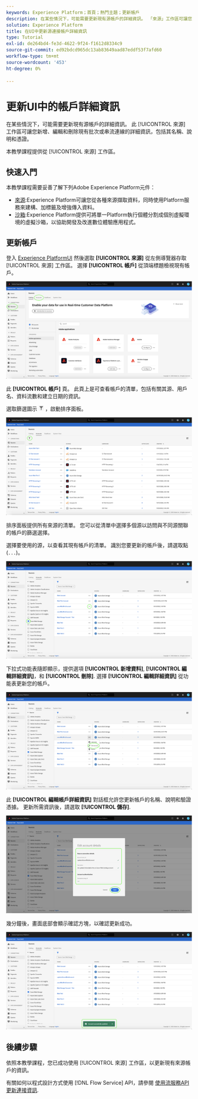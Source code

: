 ```yaml
---
keywords: Experience Platform；首頁；熱門主題；更新帳戶
description: 在某些情況下，可能需要更新現有源帳戶的詳細資訊。 「來源」工作區可讓您新增、編輯和刪除現有批次或串流連線的詳細資訊，包括其名稱、說明和憑證。
solution: Experience Platform
title: 在UI中更新源連接帳戶詳細資訊
type: Tutorial
exl-id: de264bd4-fe3d-4622-9f24-f1612d8334c9
source-git-commit: ed92bdcd965dc13ab83649aad87eddf53f7afd60
workflow-type: tm+mt
source-wordcount: '453'
ht-degree: 0%

---
```


# 更新UI中的帳戶詳細資訊

在某些情況下，可能需要更新現有源帳戶的詳細資訊。 此 [!UICONTROL 來源] 工作區可讓您新增、編輯和刪除現有批次或串流連線的詳細資訊，包括其名稱、說明和憑證。

本教學課程提供從 [!UICONTROL 來源] 工作區。

## 快速入門

本教學課程需要妥善了解下列Adobe Experience Platform元件：

- [來源](../../home.md):Experience Platform可讓您從各種來源擷取資料，同時使用Platform服務來建構、加標籤及增強傳入資料。
- [沙箱](../../../sandboxes/home.md):Experience Platform提供可將單一Platform執行個體分割成個別虛擬環境的虛擬沙箱，以協助開發及改進數位體驗應用程式。

## 更新帳戶

登入 [Experience PlatformUI](https://platform.adobe.com) 然後選取 **[!UICONTROL 來源]** 從左側導覽器存取 [!UICONTROL 來源] 工作區。 選擇 **[!UICONTROL 帳戶]** 從頂端標題檢視現有帳戶。

![目錄](../../images/tutorials/update/catalog.png)

此 **[!UICONTROL 帳戶]** 頁。 此頁上是可查看帳戶的清單，包括有關其源、用戶名、資料流數和建立日期的資訊。

選取篩選圖示 ![篩選](../../images/tutorials/update/filter.png) ，啟動排序面板。

![accounts-list](../../images/tutorials/update/accounts-list.png)

排序面板提供所有來源的清單。 您可以從清單中選擇多個源以訪問與不同源關聯的帳戶的篩選選擇。

選擇要使用的源，以查看其現有帳戶的清單。 識別您要更新的帳戶後，請選取點(`...`)。

![accounts-sort](../../images/tutorials/update/accounts-sort.png)

下拉式功能表隨即顯示，提供選項 **[!UICONTROL 新增資料]**, **[!UICONTROL 編輯詳細資訊]**，和 **[!UICONTROL 刪除]**. 選擇 **[!UICONTROL 編輯詳細資訊]** 從功能表更新您的帳戶。

![更新](../../images/tutorials/update/update.png)

此 **[!UICONTROL 編輯帳戶詳細資訊]** 對話框允許您更新帳戶的名稱、說明和驗證憑據。 更新所需資訊後，請選取 **[!UICONTROL 儲存]**.

![edit-account-details](../../images/tutorials/update/edit-account-details.png)

幾分鐘後，畫面底部會顯示確認方塊，以確認更新成功。

![更新確認](../../images/tutorials/update/update-confirmed.png)

## 後續步驟

依照本教學課程，您已成功使用 [!UICONTROL 來源] 工作區，以更新現有來源帳戶的資訊。

有關如何以程式設計方式使用 [!DNL Flow Service] API，請參閱 [使用流服務API更新連接資訊](../../tutorials/api/update.md).
